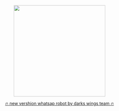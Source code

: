 </p>
<p align="center">
  <a href="#"><img src="http://readme-typing-svg.herokuapp.com?font=Raleway%3Awght%40900&weight=800&size=40&pause=1000&color=F70000&random=false&width=335&height=60&lines=TM+DARKS+WINGS"alt="">
</p>
<p align="center">
</p>
<p align="center">
<img src="https://telegra.ph/file/e9fd3932ed0b28ce2a892.jpg" width="300" height="300"/>
</p><p align="center"> 
<u>🔥 new vershion whatsap robot by darks wings team 🔥</u>

